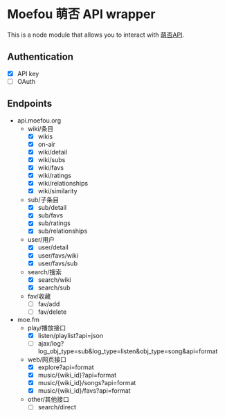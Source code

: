 # Moefou 萌否 API wrapper

This is a node module that allows you to interact with [萌否API](http://open.moefou.org/docs/).

## Authentication

- [x] API key
- [ ] OAuth

## Endpoints

- api.moefou.org
  - wiki/条目
    - [x] wikis
    - [x] on-air
    - [x] wiki/detail
    - [x] wiki/subs
    - [x] wiki/favs
    - [x] wiki/ratings
    - [x] wiki/relationships
    - [x] wiki/similarity

  - sub/子条目
    - [x] sub/detail
    - [x] sub/favs
    - [x] sub/ratings
    - [x] sub/relationships

  - user/用户
    - [x] user/detail
    - [x] user/favs/wiki
    - [x] user/favs/sub

  - search/搜索
    - [x] search/wiki
    - [x] search/sub

  - fav/收藏
    - [ ] fav/add
    - [ ] fav/delete

- moe.fm
  - play/播放接口
    - [x] listen/playlist?api=json
    - [ ] ajax/log?log_obj_type=sub&log_type=listen&obj_type=song&api=format

  - web/网页接口
    - [x] explore?api=format
    - [x] music/{wiki_id}?api=format
    - [x] music/{wiki_id}/songs?api=format
    - [x] music/{wiki_id}/favs?api=format

  - other/其他接口
    - [ ] search/direct
